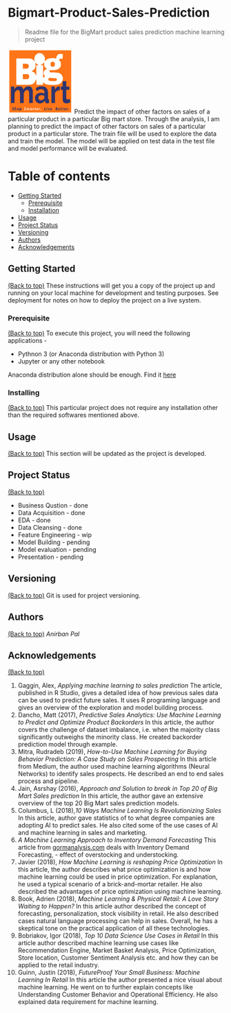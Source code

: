# Bigmart-Product-Sales-Prediction
> Readme file for the BigMart product sales prediction machine learning project

<img src="Images/BigMart.jpg" data-canonical-src="Images/BigMart.jpg" width="150" height="150" />
Predict the impact of other factors on sales of a particular product in a particular Big mart store. Through the analysis, I am planning to predict the impact of other factors on sales of a particular product in a particular store. The train file will be used to explore the data and train the model. The model will be applied on test data in the test file and model performance will be evaluated.

# Table of contents

- [Getting Started](#getting-started)
  - [Prerequisite](#prerequisite)
  - [Installation](#installation)
- [Usage](#usage)
- [Project Status](#project-status)
- [Versioning](#versioning)
- [Authors](#authors)
- [Acknowledgements](#acknowledgements)

## Getting Started
[(Back to top)](#table-of-contents)
These instructions will get you a copy of the project up and running on your local machine for development and testing purposes. See deployment for notes on how to deploy the project on a live system.

### Prerequisite
[(Back to top)](#table-of-contents)
To execute this project, you will need the following applications - 
* Pythnon 3 (or Anaconda distribution with Python 3)
* Jupyter or any other notebook

Anaconda distribution alone should be enough. Find it [here](https://www.anaconda.com/distribution/)

### Installing
[(Back to top)](#table-of-contents)
This particular project does not require any installation other than the required softwares mentioned above.

## Usage
[(Back to top)](#table-of-contents)
This section will be updated as the project is developed.

## Project Status
[(Back to top)](#table-of-contents)
* Business Qustion - done
* Data Acquisition - done
* EDA - done
* Data Cleansing - done
* Feature Engineering - wip
* Model Building - pending
* Model evaluation - pending
* Presentation - pending

## Versioning
[(Back to top)](#table-of-contents)
Git is used for project versioning.

## Authors
[(Back to top)](#table-of-contents)
_Anirban Pal_

## Acknowledgements
[(Back to top)](#table-of-contents)
1.	Gaggin, Alex, _Applying machine learning to sales prediction_
The article, published in R Studio, gives a detailed idea of how previous sales data can be used to predict future sales. It uses R programing language and gives an overview of the exploration and model building process.
2.	Dancho, Matt (2017), _Predictive Sales Analytics: Use Machine Learning to Predict and Optimize Product Backorders_
In this article, the author covers the challenge of dataset imbalance, i.e. when the majority class significantly outweighs the minority class. He created backorder prediction model through example. 
3.	Mitra, Rudradeb (2019), _How-to-Use Machine Learning for Buying Behavior Prediction: A Case Study on Sales Prospecting_
In this article from Medium, the author used machine learning algorithms (Neural Networks) to identify sales prospects. He described an end to end sales process and pipeline.
4.	Jain, Asrshay (2016), _Approach and Solution to break in Top 20 of Big Mart Sales prediction_
In this article, the author gave an extensive overview of the top 20 Big Mart sales prediction models.
5.	Columbus, L (2018),_10 Ways Machine Learning Is Revolutionizing Sales_
In this article, author gave statistics of to what degree companies are adopting AI to predict sales. He also cited some of the use cases of AI and machine learning in sales and marketing.
6.	_A Machine Learning Approach to Inventory Demand Forecasting_
This article from [gormanalysis.com](gormanalysis.com) deals with Inventory Demand Forecasting, - effect of overstocking and understocking.
7.	Javier (2018), _How Machine Learning is reshaping Price Optimization_
In this article, the author describes what price optimization is and how machine learning could be used in price optimization. For explanation, he used a typical scenario of a brick-and-mortar retailer. He also described the advantages of price optimization using machine learning.
8.	Book, Adrien (2018), _Machine Learning & Physical Retail: A Love Story Waiting to Happen?_
In this article author described the concept of forecasting, personalization, stock visibility in retail. He also described cases natural language processing can help in sales. Overall, he has a skeptical tone on the practical application of all these technologies.
9.	Bobriakov, Igor (2018), _Top 10 Data Science Use Cases in Retail_
In this article author described machine learning use cases like Recommendation Engine, Market Basket Analysis, Price Optimization, Store location, Customer Sentiment Analysis etc. and how they can be applied to the retail industry.
10.	Guinn, Justin (2018), _FutureProof Your Small Business: Machine Learning In Retail_
In this article the author presented a nice visual about machine learning. He went on to further explain concepts like Understanding Customer Behavior and Operational Efficiency. He also explained data requirement for machine learning.
